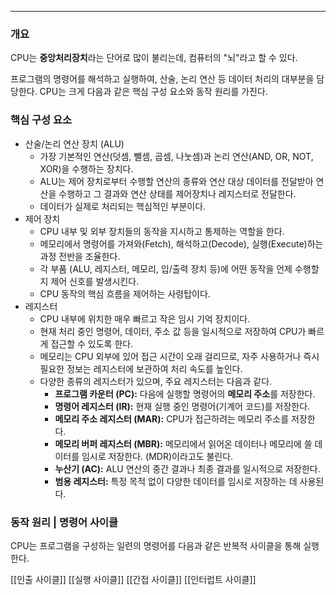 
---

### 개요

CPU는 **중앙처리장치**라는 단어로 많이 불리는데, 
컴퓨터의 "뇌"라고 할 수 있다.

프로그램의 명령어를 해석하고 실행하여, 산술, 논리 연산 등 데이터 처리의 대부분을 담당한다.
CPU는 크게 다음과 같은 핵심 구성 요소와 동작 원리를 가진다.

### 핵심 구성 요소

- 산술/논리 연산 장치 (ALU)
	- 가장 기본적인 연산(덧셈, 뺄셈, 곱셈, 나눗셈)과 논리 연산(AND, OR, NOT, XOR)을 수행하는 장치다.
	- ALU는 제어 장치로부터 수행할 연산의 종류와 연산 대상 데이터를 전달받아 연산을 수행하고 그 결과와 연산 상태를 제어장치나 레지스터로 전달한다.
	- 데이터가 실제로 처리되는 핵심적인 부분이다.
- 제어 장치
	- CPU 내부 및 외부 장치들의 동작을 지시하고 통제하는 역할을 한다.
	- 메모리에서 명령어를 가져와(Fetch), 해석하고(Decode), 실행(Execute)하는 과정 전반을 조율한다.
	- 각 부품 (ALU, 레지스터, 메모리, 입/출력 장치 등)에 어떤 동작을 언제 수행할지 제어 신호를 발생시킨다.
	- CPU 동작의 핵심 흐름을 제어하는 사령탑이다.
- 레지스터
	- CPU 내부에 위치한 매우 빠르고 작은 임시 기억 장치이다.
	- 현재 처리 중인 명령어, 데이터, 주소 값 등을 일시적으로 저장하여 CPU가 빠르게 접근할 수 있도록 한다.
	- 메모리는 CPU 외부에 있어 접근 시간이 오래 걸리므로, 자주 사용하거나 즉시 필요한 정보는 레지스터에 보관하여 처리 속도를 높인다.
	- 다양한 종류의 레지스터가 있으며, 주요 레지스터는 다음과 같다.
		- **프로그램 카운터 (PC):** 다음에 실행할 명령어의 **메모리 주소**를 저장한다.
		- **명령어 레지스터 (IR):** 현재 실행 중인 명령어(기계어 코드)를 저장한다.
		- **메모리 주소 레지스터 (MAR):** CPU가 접근하려는 메모리 주소를 저장한다.
		- **메모리 버퍼 레지스터 (MBR):** 메모리에서 읽어온 데이터나 메모리에 쓸 데이터를 임시로 저장한다. (MDR)이라고도 불린다.
		- **누산기 (AC):** ALU 연산의 중간 결과나 최종 결과를 일시적으로 저장한다.
		- **범용 레지스터:** 특정 목적 없이 다양한 데이터를 임시로 저장하는 데 사용된다.

### 동작 원리 | 명령어 사이클

CPU는 프로그램을 구성하는 일련의 명령어를 다음과 같은 반복적 사이클을 통해 실행한다.

[[인출 사이클]]
[[실행 사이클]]
[[간접 사이클]]
[[인터럽트 사이클]]


